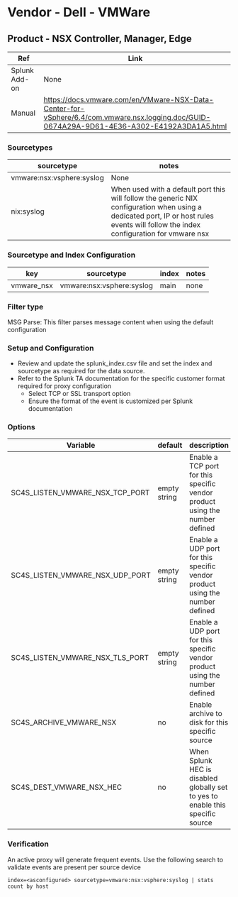 # Vendor - Dell - VMWare

## Product - NSX Controller, Manager, Edge


| Ref            | Link                                                                                                    |
|----------------|---------------------------------------------------------------------------------------------------------|
| Splunk Add-on  | None                                                                |
| Manual | https://docs.vmware.com/en/VMware-NSX-Data-Center-for-vSphere/6.4/com.vmware.nsx.logging.doc/GUID-0674A29A-9D61-4E36-A302-E4192A3DA1A5.html |


### Sourcetypes

| sourcetype     | notes                                                                                                   |
|----------------|---------------------------------------------------------------------------------------------------------|
| vmware:nsx:vsphere:syslog | None |
| nix:syslog | When used with a default port this will follow the generic NIX configuration when using a dedicated port, IP or host rules events will follow the index configuration for vmware nsx  |

### Sourcetype and Index Configuration

| key            | sourcetype     | index          | notes          |
|----------------|----------------|----------------|----------------|
| vmware_nsx      | vmware:nsx:vsphere:syslog | main          | none          |

### Filter type

MSG Parse: This filter parses message content when using the default configuration

### Setup and Configuration

* Review and update the splunk_index.csv file and set the index and sourcetype as required for the data source.
* Refer to the Splunk TA documentation for the specific customer format required for proxy configuration
    * Select TCP or SSL transport option
    * Ensure the format of the event is customized per Splunk documentation

### Options

| Variable       | default        | description    |
|----------------|----------------|----------------|
| SC4S_LISTEN_VMWARE_NSX_TCP_PORT      | empty string      | Enable a TCP port for this specific vendor product using the number defined |
| SC4S_LISTEN_VMWARE_NSX_UDP_PORT      | empty string      | Enable a UDP port for this specific vendor product using the number defined |
| SC4S_LISTEN_VMWARE_NSX_TLS_PORT      | empty string      | Enable a UDP port for this specific vendor product using the number defined |
| SC4S_ARCHIVE_VMWARE_NSX | no | Enable archive to disk for this specific source |
| SC4S_DEST_VMWARE_NSX_HEC | no | When Splunk HEC is disabled globally set to yes to enable this specific source | 

### Verification

An active proxy will generate frequent events. Use the following search to validate events are present per source device

```
index=<asconfigured> sourcetype=vmware:nsx:vsphere:syslog | stats count by host
```
